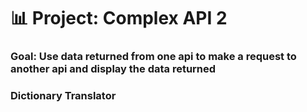 # 📊 Project: Complex API 2

### Goal: Use data returned from one api to make a request to another api and display the data returned

### Dictionary Translator
